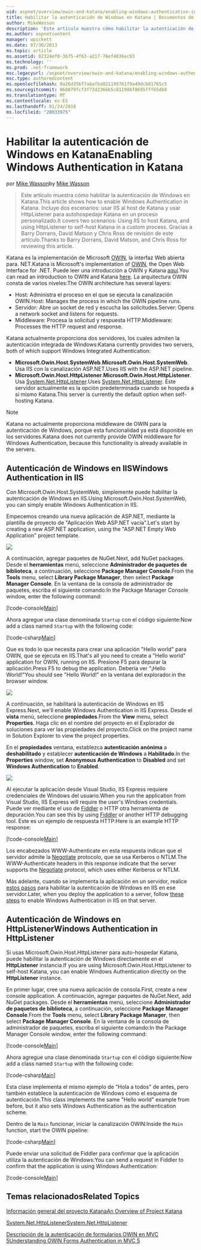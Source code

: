 ```yaml
---
uid: aspnet/overview/owin-and-katana/enabling-windows-authentication-in-katana
title: Habilitar la autenticación de Windows en Katana | Documentos de Microsoft
author: MikeWasson
description: 'Este artículo muestra cómo habilitar la autenticación de Windows en Katana. Incluye dos escenarios: usar IIS al host de Katana y usar HttpListener para autohospedaje Kat...'
ms.author: aspnetcontent
manager: wpickett
ms.date: 07/30/2013
ms.topic: article
ms.assetid: 82324ef0-3b75-4f63-a217-76ef4036ec93
ms.technology: ''
ms.prod: .net-framework
msc.legacyurl: /aspnet/overview/owin-and-katana/enabling-windows-authentication-in-katana
msc.type: authoredcontent
ms.openlocfilehash: 8a26d356f7abafba021199761f9a49dcb81765c5
ms.sourcegitcommit: 060879fcf3f73d2366b5c811986f8695fff65db8
ms.translationtype: MT
ms.contentlocale: es-ES
ms.lasthandoff: 01/24/2018
ms.locfileid: "28033975"
---
```

<a name="enabling-windows-authentication-in-katana"></a><span data-ttu-id="9b3b5-104">Habilitar la autenticación de Windows en Katana</span><span class="sxs-lookup"><span data-stu-id="9b3b5-104">Enabling Windows Authentication in Katana</span></span>
====================
<span data-ttu-id="9b3b5-105">por [Mike Wasson](https://github.com/MikeWasson)</span><span class="sxs-lookup"><span data-stu-id="9b3b5-105">by [Mike Wasson](https://github.com/MikeWasson)</span></span>

> <span data-ttu-id="9b3b5-106">Este artículo muestra cómo habilitar la autenticación de Windows en Katana.</span><span class="sxs-lookup"><span data-stu-id="9b3b5-106">This article shows how to enable Windows Authentication in Katana.</span></span> <span data-ttu-id="9b3b5-107">Incluye dos escenarios: usar IIS al host de Katana y usar HttpListener para autohospedaje Katana en un proceso personalizado.</span><span class="sxs-lookup"><span data-stu-id="9b3b5-107">It covers two scenarios: Using IIS to host Katana, and using HttpListener to self-host Katana in a custom process.</span></span> <span data-ttu-id="9b3b5-108">Gracias a Barry Dorrans, David Matson y Chris Ross de revisión de este artículo.</span><span class="sxs-lookup"><span data-stu-id="9b3b5-108">Thanks to Barry Dorrans, David Matson, and Chris Ross for reviewing this article.</span></span>


<span data-ttu-id="9b3b5-109">Katana es la implementación de Microsoft [OWIN](http://owin.org/), la interfaz Web abierta para. NET.</span><span class="sxs-lookup"><span data-stu-id="9b3b5-109">Katana is Microsoft's implementation of [OWIN](http://owin.org/), the Open Web Interface for .NET.</span></span> <span data-ttu-id="9b3b5-110">Puede leer una introducción a OWIN y Katana [aquí](an-overview-of-project-katana.md).</span><span class="sxs-lookup"><span data-stu-id="9b3b5-110">You can read an introduction to OWIN and Katana [here](an-overview-of-project-katana.md).</span></span> <span data-ttu-id="9b3b5-111">La arquitectura OWIN consta de varios niveles:</span><span class="sxs-lookup"><span data-stu-id="9b3b5-111">The OWIN architecture has several layers:</span></span>

- <span data-ttu-id="9b3b5-112">Host: Administra el proceso en el que se ejecuta la canalización OWIN.</span><span class="sxs-lookup"><span data-stu-id="9b3b5-112">Host: Manages the process in which the OWIN pipeline runs.</span></span>
- <span data-ttu-id="9b3b5-113">Servidor: Abre un socket de red y escucha las solicitudes.</span><span class="sxs-lookup"><span data-stu-id="9b3b5-113">Server: Opens a network socket and listens for requests.</span></span>
- <span data-ttu-id="9b3b5-114">Middleware: Procesa la solicitud y respuesta HTTP.</span><span class="sxs-lookup"><span data-stu-id="9b3b5-114">Middleware: Processes the HTTP request and response.</span></span>

<span data-ttu-id="9b3b5-115">Katana actualmente proporciona dos servidores, los cuales admiten la autenticación integrada de Windows:</span><span class="sxs-lookup"><span data-stu-id="9b3b5-115">Katana currently provides two servers, both of which support Windows Integrated Authentication:</span></span>

- <span data-ttu-id="9b3b5-116">**Microsoft.Owin.Host.SystemWeb**.</span><span class="sxs-lookup"><span data-stu-id="9b3b5-116">**Microsoft.Owin.Host.SystemWeb**.</span></span> <span data-ttu-id="9b3b5-117">Usa IIS con la canalización ASP.NET.</span><span class="sxs-lookup"><span data-stu-id="9b3b5-117">Uses IIS with the ASP.NET pipeline.</span></span>
- <span data-ttu-id="9b3b5-118">**Microsoft.Owin.Host.HttpListener**.</span><span class="sxs-lookup"><span data-stu-id="9b3b5-118">**Microsoft.Owin.Host.HttpListener**.</span></span> <span data-ttu-id="9b3b5-119">Usa [System.Net.HttpListener](https://msdn.microsoft.com/library/system.net.httplistener.aspx).</span><span class="sxs-lookup"><span data-stu-id="9b3b5-119">Uses [System.Net.HttpListener](https://msdn.microsoft.com/library/system.net.httplistener.aspx).</span></span> <span data-ttu-id="9b3b5-120">Este servidor actualmente es la opción predeterminada cuando se hospeda a sí mismo Katana.</span><span class="sxs-lookup"><span data-stu-id="9b3b5-120">This server is currently the default option when self-hosting Katana.</span></span>

> [!NOTE]
> <span data-ttu-id="9b3b5-121">Katana no actualmente proporciona middleware de OWIN para la autenticación de Windows, porque esta funcionalidad ya está disponible en los servidores.</span><span class="sxs-lookup"><span data-stu-id="9b3b5-121">Katana does not currently provide OWIN middleware for Windows Authentication, because this functionality is already available in the servers.</span></span>


## <a name="windows-authentication-in-iis"></a><span data-ttu-id="9b3b5-122">Autenticación de Windows en IIS</span><span class="sxs-lookup"><span data-stu-id="9b3b5-122">Windows Authentication in IIS</span></span>

<span data-ttu-id="9b3b5-123">Con Microsoft.Owin.Host.SystemWeb, simplemente puede habilitar la autenticación de Windows en IIS.</span><span class="sxs-lookup"><span data-stu-id="9b3b5-123">Using Microsoft.Owin.Host.SystemWeb, you can simply enable Windows Authentication in IIS.</span></span>

<span data-ttu-id="9b3b5-124">Empecemos creando una nueva aplicación de ASP.NET, mediante la plantilla de proyecto de "Aplicación Web ASP.NET vacía".</span><span class="sxs-lookup"><span data-stu-id="9b3b5-124">Let's start by creating a new ASP.NET application, using the "ASP.NET Empty Web Application" project template.</span></span>

![](enabling-windows-authentication-in-katana/_static/image1.png)

<span data-ttu-id="9b3b5-125">A continuación, agregar paquetes de NuGet.</span><span class="sxs-lookup"><span data-stu-id="9b3b5-125">Next, add NuGet packages.</span></span> <span data-ttu-id="9b3b5-126">Desde el **herramientas** menú, seleccione **Administrador de paquetes de biblioteca**, a continuación, seleccione **Package Manager Console**.</span><span class="sxs-lookup"><span data-stu-id="9b3b5-126">From the **Tools** menu, select **Library Package Manager**, then select **Package Manager Console**.</span></span> <span data-ttu-id="9b3b5-127">En la ventana de la consola de administrador de paquetes, escriba el siguiente comando:</span><span class="sxs-lookup"><span data-stu-id="9b3b5-127">In the Package Manager Console window, enter the following command:</span></span>

[!code-console[Main](enabling-windows-authentication-in-katana/samples/sample1.cmd)]

<span data-ttu-id="9b3b5-128">Ahora agregue una clase denominada `Startup` con el código siguiente:</span><span class="sxs-lookup"><span data-stu-id="9b3b5-128">Now add a class named `Startup` with the following code:</span></span>

[!code-csharp[Main](enabling-windows-authentication-in-katana/samples/sample2.cs)]

<span data-ttu-id="9b3b5-129">Que es todo lo que necesita para crear una aplicación "Hello world" para OWIN, que se ejecuta en IIS.</span><span class="sxs-lookup"><span data-stu-id="9b3b5-129">That's all you need to create a "Hello world" application for OWIN, running on IIS.</span></span> <span data-ttu-id="9b3b5-130">Presione F5 para depurar la aplicación.</span><span class="sxs-lookup"><span data-stu-id="9b3b5-130">Press F5 to debug the application.</span></span> <span data-ttu-id="9b3b5-131">Debería ver "¡Hello World!"</span><span class="sxs-lookup"><span data-stu-id="9b3b5-131">You should see "Hello World!"</span></span> <span data-ttu-id="9b3b5-132">en la ventana del explorador.</span><span class="sxs-lookup"><span data-stu-id="9b3b5-132">in the browser window.</span></span>

![](enabling-windows-authentication-in-katana/_static/image2.png)

<span data-ttu-id="9b3b5-133">A continuación, se habilitará la autenticación de Windows en IIS Express.</span><span class="sxs-lookup"><span data-stu-id="9b3b5-133">Next, we'll enable Windows Authentication in IIS Express.</span></span> <span data-ttu-id="9b3b5-134">Desde el **vista** menú, seleccione **propiedades**.</span><span class="sxs-lookup"><span data-stu-id="9b3b5-134">From the **View** menu, select **Properties**.</span></span> <span data-ttu-id="9b3b5-135">Haga clic en el nombre del proyecto en el Explorador de soluciones para ver las propiedades del proyecto.</span><span class="sxs-lookup"><span data-stu-id="9b3b5-135">Click on the project name in Solution Explorer to view the project properties.</span></span>

<span data-ttu-id="9b3b5-136">En el **propiedades** ventana, establezca **autenticación anónima** a **deshabilitado** y establecer **autenticación de Windows** a  **Habilitado**.</span><span class="sxs-lookup"><span data-stu-id="9b3b5-136">In the **Properties** window, set **Anonymous Authentication** to **Disabled** and set **Windows Authentication** to **Enabled**.</span></span>

![](enabling-windows-authentication-in-katana/_static/image3.png)

<span data-ttu-id="9b3b5-137">Al ejecutar la aplicación desde Visual Studio, IIS Express requiere credenciales de Windows del usuario.</span><span class="sxs-lookup"><span data-stu-id="9b3b5-137">When you run the application from Visual Studio, IIS Express will require the user's Windows credentials.</span></span> <span data-ttu-id="9b3b5-138">Puede ver mediante el uso de [Fiddler](http://fiddler2.com/home) o HTTP otra herramienta de depuración.</span><span class="sxs-lookup"><span data-stu-id="9b3b5-138">You can see this by using [Fiddler](http://fiddler2.com/home) or another HTTP debugging tool.</span></span> <span data-ttu-id="9b3b5-139">Este es un ejemplo de respuesta HTTP:</span><span class="sxs-lookup"><span data-stu-id="9b3b5-139">Here is an example HTTP response:</span></span>

[!code-console[Main](enabling-windows-authentication-in-katana/samples/sample3.cmd?highlight=1,5-6)]

<span data-ttu-id="9b3b5-140">Los encabezados WWW-Authenticate en esta respuesta indican que el servidor admite la [Negotiate](http://www.ietf.org/rfc/rfc4559.txt) protocolo, que se usa Kerberos o NTLM.</span><span class="sxs-lookup"><span data-stu-id="9b3b5-140">The WWW-Authenticate headers in this response indicate that the server supports the [Negotiate](http://www.ietf.org/rfc/rfc4559.txt) protocol, which uses either Kerberos or NTLM.</span></span>

<span data-ttu-id="9b3b5-141">Más adelante, cuando se implementa la aplicación en un servidor, realice [estos pasos](https://www.iis.net/configreference/system.webserver/security/authentication/windowsauthentication) para habilitar la autenticación de Windows en IIS en ese servidor.</span><span class="sxs-lookup"><span data-stu-id="9b3b5-141">Later, when you deploy the application to a server, follow [these steps](https://www.iis.net/configreference/system.webserver/security/authentication/windowsauthentication) to enable Windows Authentication in IIS on that server.</span></span>

## <a name="windows-authentication-in-httplistener"></a><span data-ttu-id="9b3b5-142">Autenticación de Windows en HttpListener</span><span class="sxs-lookup"><span data-stu-id="9b3b5-142">Windows Authentication in HttpListener</span></span>

<span data-ttu-id="9b3b5-143">Si usas Microsoft.Owin.Host.HttpListener para auto-hospedar Katana, puede habilitar la autenticación de Windows directamente en el **HttpListener** instancia.</span><span class="sxs-lookup"><span data-stu-id="9b3b5-143">If you are using Microsoft.Owin.Host.HttpListener to self-host Katana, you can enable Windows Authentication directly on the **HttpListener** instance.</span></span>

<span data-ttu-id="9b3b5-144">En primer lugar, cree una nueva aplicación de consola.</span><span class="sxs-lookup"><span data-stu-id="9b3b5-144">First, create a new console application.</span></span> <span data-ttu-id="9b3b5-145">A continuación, agregar paquetes de NuGet.</span><span class="sxs-lookup"><span data-stu-id="9b3b5-145">Next, add NuGet packages.</span></span> <span data-ttu-id="9b3b5-146">Desde el **herramientas** menú, seleccione **Administrador de paquetes de biblioteca**, a continuación, seleccione **Package Manager Console**.</span><span class="sxs-lookup"><span data-stu-id="9b3b5-146">From the **Tools** menu, select **Library Package Manager**, then select **Package Manager Console**.</span></span> <span data-ttu-id="9b3b5-147">En la ventana de la consola de administrador de paquetes, escriba el siguiente comando:</span><span class="sxs-lookup"><span data-stu-id="9b3b5-147">In the Package Manager Console window, enter the following command:</span></span>

[!code-console[Main](enabling-windows-authentication-in-katana/samples/sample4.cmd)]

<span data-ttu-id="9b3b5-148">Ahora agregue una clase denominada `Startup` con el código siguiente:</span><span class="sxs-lookup"><span data-stu-id="9b3b5-148">Now add a class named `Startup` with the following code:</span></span>

[!code-csharp[Main](enabling-windows-authentication-in-katana/samples/sample5.cs)]

<span data-ttu-id="9b3b5-149">Esta clase implementa el mismo ejemplo de "Hola a todos" de antes, pero también establece la autenticación de Windows como el esquema de autenticación.</span><span class="sxs-lookup"><span data-stu-id="9b3b5-149">This class implements the same "Hello world" example from before, but it also sets Windows Authentication as the authentication scheme.</span></span>

<span data-ttu-id="9b3b5-150">Dentro de la `Main` funcionar, iniciar la canalización OWIN:</span><span class="sxs-lookup"><span data-stu-id="9b3b5-150">Inside the `Main` function, start the OWIN pipeline:</span></span>

[!code-csharp[Main](enabling-windows-authentication-in-katana/samples/sample6.cs)]

<span data-ttu-id="9b3b5-151">Puede enviar una solicitud de Fiddler para confirmar que la aplicación utiliza la autenticación de Windows:</span><span class="sxs-lookup"><span data-stu-id="9b3b5-151">You can send a request in Fiddler to confirm that the application is using Windows Authentication:</span></span>

[!code-console[Main](enabling-windows-authentication-in-katana/samples/sample7.cmd?highlight=1,4-5)]

## <a name="related-topics"></a><span data-ttu-id="9b3b5-152">Temas relacionados</span><span class="sxs-lookup"><span data-stu-id="9b3b5-152">Related Topics</span></span>

[<span data-ttu-id="9b3b5-153">Información general del proyecto Katana</span><span class="sxs-lookup"><span data-stu-id="9b3b5-153">An Overview of Project Katana</span></span>](an-overview-of-project-katana.md)

[<span data-ttu-id="9b3b5-154">System.Net.HttpListener</span><span class="sxs-lookup"><span data-stu-id="9b3b5-154">System.Net.HttpListener</span></span>](https://msdn.microsoft.com/library/system.net.httplistener.aspx)

[<span data-ttu-id="9b3b5-155">Descripción de la autenticación de formularios OWIN en MVC 5</span><span class="sxs-lookup"><span data-stu-id="9b3b5-155">Understanding OWIN Forms Authentication in MVC 5</span></span>](https://blogs.msdn.com/b/webdev/archive/2013/07/03/understanding-owin-forms-authentication-in-mvc-5.aspx)
